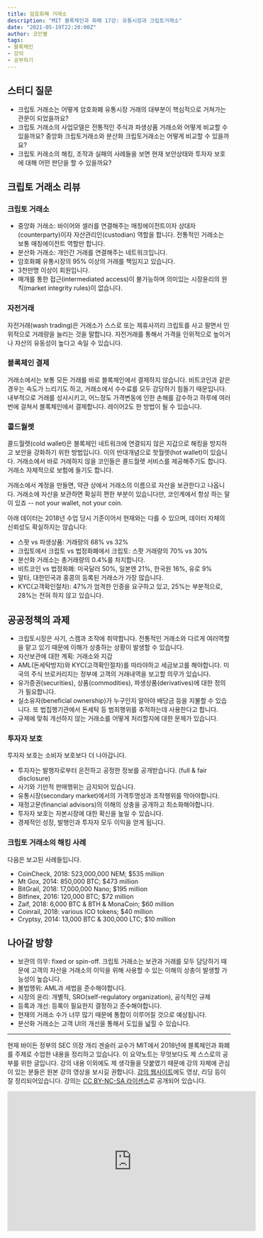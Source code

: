 ```yaml
---
title: 암호화폐 거래소
description: "MIT 블록체인과 화폐 17강: 유통시장과 크립토거래소"
date: "2021-05-19T22:20:00Z"
author: 코인별
tags: 
- 블록체인
- 강의
- 공부하기
---
```


## 스터디 질문
- 크립토 거래소는 어떻게 암호화폐 유통시장 거래의 대부분이 핵심적으로 거쳐가는 관문이 되었을까요?
- 크립토 거래소의 사업모델은 전통적인 주식과 파생상품 거래소와 어떻게 비교할 수 있을까요? 중앙화 크립토거래소와 분산화 크립토거래소는 어떻게 비교할 수 있을까요?
- 크립토 커래소의 해킹, 조작과 실패의 사례들을 보면 현재 보안상태와 투자자 보호에 대해 어떤 판단을 할 수 있을까요? 

## 크립토 거래소 리뷰

### 크립토 거래소
- 중앙화 거래소: 바이어와 셀러를 연결해주는 매칭에이전트이자 상대자(counterparty)이자 자산관리인(custodian) 역할을 합니다. 전통적인 거래소는 보통 매칭에이전트 역할만 합니다.
- 분산화 거래소: 개인간 거래를 연결해주는 네트워크입니다.
- 암호화폐 유통시장의 95% 이상의 거래를 책임지고 있습니다.
- 3천만명 이상이 회원입니다.
- 매개를 통한 접근(intermediated access)이 불가능하며 의미있는 시장윤리의 원칙(market integrity rules)이 없습니다.

### 자전거래
자전거래(wash trading)은 거래소가 스스로 또는 제휴사끼리 크립토를 사고 팔면서 인위적으로 거래량을 늘리는 것을 말합니다. 자전거래를 통해서 가격을 인위적으로 높이거나 자산의 유동성이 높다고 속일 수 있습니다.

### 블록체인 결제
거래소에서는 보통 모든 거래를 바로 블록체인에서 결제하지 않습니다. 비트코인과 같은 경우는 속도가 느리기도 하고, 거래소에서 수수료를 모두 감당하기 힘들기 때문입니다. 내부적으로 거래를 성사시키고, 어느정도 가격변동에 인한 손해를 감수하고 하루에 여러번에 걸쳐서 블록체인에서 결제합니다. 레이어2도 한 방법이 될 수 있습니다.

### 콜드월렛
콜드월렛(cold wallet)은 블록체인 네트워크에 연결되지 않은 지갑으로 해킹을 방지하고 보안을 강화하기 위한 방법입니다. 이의 반대개념으로 핫월렛(hot wallet)이 있습니다. 거래소에서 바로 거래하지 않을 코인들은 콜드월렛 서비스를 제공해주기도 합니다. 거래소 자체적으로 보험에 들기도 합니다.

거래소에서 계정을 만들면, 약관 상에서 거래소의 이름으로 자산을 보관한다고 나옵니다. 거래소에 자산을 보관하면 확실히 편한 부분이 있습니다만, 코인계에서 항상 하는 말이 있죠 -- not your wallet, not your coin.

아래 데이터는 2018년 수업 당시 기준이어서 현재와는 다를 수 있으며, 데이터 자체의 신뢰성도 확실하지는 않습니다:
- 스팟 vs 파생상품: 거래량의 68% vs 32%
- 크립토에서 크립토 vs 법정화폐에서 크립토: 스팟 거래량의 70% vs 30%
- 분산화 거래소는 총거래량의 0.4%를 차지합니다.
- 비트코인 vs 법정화폐: 미국달러 50%, 일본엔 21%, 한국원 16%, 유로 9%
- 말타, 대한민국과 홍콩의 등록된 거래소가 가장 많습니다.
- KYC(고객확인절차): 47%가 엄격한 인증을 요구하고 있고, 25%는 부분적으로, 28%는 전혀 하지 않고 있습니다.

## 공공정책의 과제
- 크립토시장은 사기, 스캠과 조작에 취약합니다. 전통적인 거래소와 다르게 여러역할을 맡고 있기 때문에 이해가 상충하는 상황이 발생할 수 있습니다.
- 자산보관에 대한 계획: 거래소와 지갑
- AML(돈세탁방지)와 KYC(고객확인절차)를 따라야하고 세금보고를 해야합니다. 미국의 주식 브로커리지는 정부에 고객의 거래내역을 보고할 의무가 있습니다.
- 유가증권(securities), 상품(commodities), 파생상품(derivatives)에 대한 정의가 필요합니다.
- 실소유자(beneficial ownership)가 누구인지 알아야 배당금 등을 지불할 수 있습니다. 또 법집행기관에서 돈세탁 등 범죄행위를 추적하는데 사용한다고 합니다.
- 규제에 맞춰 개선하지 않는 거래소를 어떻게 처리할지에 대한 문제가 있습니다.

### 투자자 보호
투자자 보호는 소비자 보호보다 더 나아갑니다.
- 투자자는 발행자로부터 온전하고 공정한 정보를 공개받습니다. (full & fair disclosure)
- 사기와 기만적 판매행위는 금지되어 있습니다.
- 유통시장(secondary market)에서의 가격투명성과 조작행위를 막아야합니다.
- 재정고문(financial advisors)의 이해의 상충을 공개하고 최소화해야합니다.
- 투자자 보호는 자본시장에 대한 확신을 높일 수 있습니다.
- 경제적인 성장, 발행인과 투자자 모두 이익을 얻게 됩니다.

### 크립토 거래소의 해킹 사례
다음은 보고된 사례들입니다.
- CoinCheck, 2018: 523,000,000 NEM; $535 million
- Mt Gox, 2014: 850,000 BTC; $473 million
- BitGrail, 2018: 17,000,000 Nano; $195 million
- Bitfinex, 2016: 120,000 BTC; $72 million
- Zaif, 2018: 6,000 BTC & BTH & MonaCoin; $60 million
- Coinrail, 2018: various ICO tokens; $40 million
- Cryptsy, 2014: 13,000 BTC & 300,000 LTC; $10 million

## 나아갈 방향
- 보관의 의무: fixed or spin-off. 크립토 거래소는 보관과 거래를 모두 담당하기 때문에 고객의 자산을 거래소의 이익을 위해 사용할 수 있는 이해의 상충이 발생할 가능성이 높습니다.
- 불법행위: AML과 세법을 준수해야합니다.
- 시장의 윤리: 개별적, SRO(self-regulatory organization), 공식적인 규제
- 등록과 개선: 등록이 필요한지 결정하고 준수해야합니다.
- 현재의 거래소 수가 너무 많기 때문에 통합이 이루어질 것으로 예상됩니다.
- 분산화 거래소는 고객 UI의 개선을 통해서 도입을 넓힐 수 있습니다.

---
현재 바이든 정부의 SEC 의장 개리 겐슬러 교수가 MIT에서 2018년에 블록체인과 화폐를 주제로 수업한 내용을 정리하고 있습니다. 이 요약노트는 무엇보다도 제 스스로의 공부를 위한 글입니다. 강의 내용 이외에도 제 생각들을 덧붙였기 때문에 강의 자체에 관심이 있는 분들은 원본 강의 영상을 보시길 권합니다. [강의 웹사이트](https://ocw.mit.edu/courses/sloan-school-of-management/15-s12-blockchain-and-money-fall-2018/video-lectures/)에도 영상, 리딩 등이 잘 정리되어있습니다. 강의는 [CC BY-NC-SA 라이센스](https://creativecommons.org/licenses/by-nc-sa/4.0/)로 공개되어 있습니다.

<iframe width="560" height="315" src="https://www.youtube.com/embed/KHBi3n0hUSU" title="YouTube video player" frameborder="0" allow="accelerometer; autoplay; clipboard-write; encrypted-media; gyroscope; picture-in-picture" allowfullscreen></iframe>